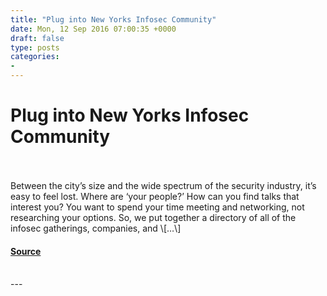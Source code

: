 ```yaml
---
title: "Plug into New Yorks Infosec Community"
date: Mon, 12 Sep 2016 07:00:35 +0000
draft: false
type: posts
categories: 
- 
---
```

# Plug into New Yorks Infosec Community

<br/>

<br/>
Between the city’s size and the wide spectrum of the security industry, it’s easy to feel lost. Where are ‘your people?’ How can you find talks that interest you? You want to spend your time meeting and networking, not researching your options. So, we put together a directory of all of the infosec gatherings, companies, and \[…\]

#### [Source](https://blog.trailofbits.com/2016/09/12/plug-into-new-yorks-infosec-community/)

<br/>
---
